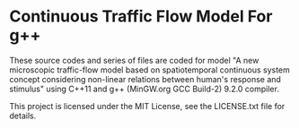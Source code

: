 # Continuous Traffic Flow Model For g++
These source codes and series of files are coded for model 
"A new microscopic traffic-flow model based on spatiotemporal continuous system 
concept considering non-linear relations between human's response and stimulus"
using C++11 and g++ (MinGW.org GCC Build-2) 9.2.0 compiler.

This project is licensed under the MIT License, see the LICENSE.txt file for details.
